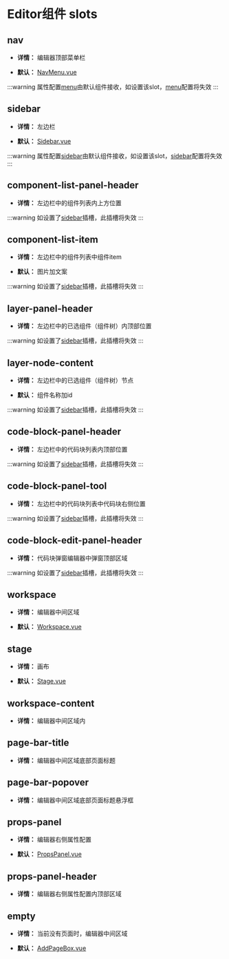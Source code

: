 # Editor组件 slots

## nav

- **详情：** 编辑器顶部菜单栏

- **默认：** [NavMenu.vue](https://github.com/Tencent/tmagic-editor/blob/239b5d3efeae916a8cf3e3566d88063ecccc0553/packages/editor/src/layouts/NavMenu.vue)

:::warning
属性配置[menu](./props.md#menu)由默认组件接收，如设置该slot，[menu](./props.md#menu)配置将失效
:::

## sidebar

- **详情：** 左边栏

- **默认：** [Sidebar.vue](https://github.com/Tencent/tmagic-editor/blob/239b5d3efeae916a8cf3e3566d88063ecccc0553/packages/editor/src/layouts/sidebar/Sidebar.vue)

:::warning
属性配置[sidebar](./props.md#sidebar)由默认组件接收，如设置该slot，[sidebar](./props.md#sidebar)配置将失效
:::

## component-list-panel-header

- **详情：** 左边栏中的组件列表内上方位置

:::warning
如设置了[sidebar](#sidebar)插槽，此插槽将失效
:::

## component-list-item

- **详情：** 左边栏中的组件列表中组件item

- **默认：** 图片加文案

:::warning
如设置了[sidebar](#sidebar)插槽，此插槽将失效
:::

## layer-panel-header

- **详情：** 左边栏中的已选组件（组件树）内顶部位置

:::warning
如设置了[sidebar](#sidebar)插槽，此插槽将失效
:::

## layer-node-content

- **详情：** 左边栏中的已选组件（组件树）节点

- **默认：** 组件名称加id

:::warning
如设置了[sidebar](#sidebar)插槽，此插槽将失效
:::

## code-block-panel-header

- **详情：** 左边栏中的代码块列表内顶部位置

:::warning
如设置了[sidebar](#sidebar)插槽，此插槽将失效
:::

## code-block-panel-tool

- **详情：** 左边栏中的代码块列表中代码块右侧位置

:::warning
如设置了[sidebar](#sidebar)插槽，此插槽将失效
:::

## code-block-edit-panel-header

- **详情：** 代码块弹窗编辑器中弹窗顶部区域

:::warning
如设置了[sidebar](#sidebar)插槽，此插槽将失效
:::

## workspace

- **详情：** 编辑器中间区域

- **默认：** [Workspace.vue](https://github.com/Tencent/tmagic-editor/blob/239b5d3efeae916a8cf3e3566d88063ecccc0553/packages/editor/src/layouts/workspace/Workspace.vue)

## stage

- **详情：** 画布

- **默认：** [Stage.vue](https://github.com/Tencent/tmagic-editor/blob/239b5d3efeae916a8cf3e3566d88063ecccc0553/packages/editor/src/layouts/workspace/Stage.vue)

## workspace-content

- **详情：** 编辑器中间区域内

## page-bar-title

- **详情：** 编辑器中间区域底部页面标题

## page-bar-popover

- **详情：** 编辑器中间区域底部页面标题悬浮框

## props-panel

- **详情：** 编辑器右侧属性配置

- **默认：** [PropsPanel.vue](https://github.com/Tencent/tmagic-editor/blob/239b5d3efeae916a8cf3e3566d88063ecccc0553/packages/editor/src/layouts/PropsPanel.vue)

## props-panel-header

- **详情：** 编辑器右侧属性配置内顶部区域

## empty

- **详情：** 当前没有页面时，编辑器中间区域

- **默认：** [AddPageBox.vue](https://github.com/Tencent/tmagic-editor/blob/239b5d3efeae916a8cf3e3566d88063ecccc0553/packages/editor/src/layouts/AddPageBox.vue)
